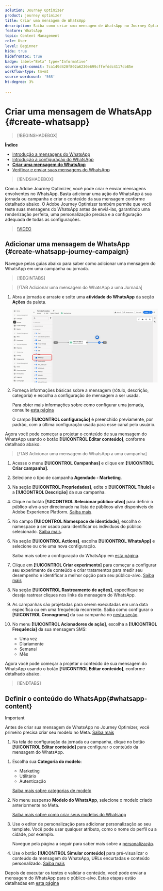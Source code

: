 ```yaml
---
solution: Journey Optimizer
product: journey optimizer
title: Criar uma mensagem de WhatsApp
description: Saiba como criar uma mensagem de WhatsApp no Journey Optimizer
feature: WhatsApp
topic: Content Management
role: User
level: Beginner
hide: true
hidefromtoc: true
badge: label="Beta" type="Informative"
source-git-commit: 7ca149d420f802a6230e699cffefddc4117cb85e
workflow-type: tm+mt
source-wordcount: '568'
ht-degree: 3%

---
```


# Criar uma mensagem de WhatsApp {#create-whatsapp}

>[!BEGINSHADEBOX]

**Índice**

* [Introdução a mensagens do WhatsApp](get-started-whatsapp.md)
* [Introdução à configuração do WhatsApp](whatsapp-configuration.md)
* **[Criar uma mensagem do WhatsApp](create-whatsapp.md)**
* [Verificar e enviar suas mensagens do WhatsApp](send-whatsapp.md)

>[!ENDSHADEBOX]

Com o Adobe Journey Optimizer, você pode criar e enviar mensagens envolventes no WhatsApp. Basta adicionar uma ação do WhatsApp à sua jornada ou campanha e criar o conteúdo da sua mensagem conforme detalhado abaixo. O Adobe Journey Optimizer também permite que você teste suas mensagens do WhatsApp antes de enviá-las, garantindo uma renderização perfeita, uma personalização precisa e a configuração adequada de todas as configurações.

>[!VIDEO](https://video.tv.adobe.com/v/3451621?learn=on)

## Adicionar uma mensagem de WhatsApp {#create-whatsapp-journey-campaign}

Navegue pelas guias abaixo para saber como adicionar uma mensagem do WhatsApp em uma campanha ou jornada.

>[!BEGINTABS]

>[!TAB Adicionar uma mensagem do WhatsApp a uma Jornada]

1. Abra a jornada e arraste e solte uma **atividade do WhatsApp** da seção **Ações** da paleta.

   ![](assets/whatsapp-create-jo.png)

1. Forneça informações básicas sobre a mensagem (rótulo, descrição, categoria) e escolha a configuração de mensagem a ser usada.

   Para obter mais informações sobre como configurar uma jornada, consulte [esta página](../building-journeys/journey-gs.md)

   O campo **[!UICONTROL configuração]** é preenchido previamente, por padrão, com a última configuração usada para esse canal pelo usuário.

Agora você pode começar a projetar o conteúdo de sua mensagem do WhatsApp usando o botão **[!UICONTROL Editar conteúdo]**, conforme detalhado abaixo.

>[!TAB Adicionar uma mensagem do WhatsApp a uma campanha]

1. Acesse o menu **[!UICONTROL Campanhas]** e clique em **[!UICONTROL Criar campanha]**.

1. Selecione o tipo de campanha **Agendado - Marketing**.

1. Na seção **[!UICONTROL Propriedades]**, edite o **[!UICONTROL Título]** e a **[!UICONTROL Descrição]** da sua campanha.

1. Clique no botão **[!UICONTROL Selecionar público-alvo]** para definir o público-alvo a ser direcionado na lista de públicos-alvo disponíveis do Adobe Experience Platform. [Saiba mais](../audience/about-audiences.md).

1. No campo **[!UICONTROL Namespace de identidade]**, escolha o namespace a ser usado para identificar os indivíduos do público selecionado. [Saiba mais](../event/about-creating.md#select-the-namespace).

1. Na seção **[!UICONTROL Actions]**, escolha **[!UICONTROL WhatsApp]** e selecione ou crie uma nova configuração.

   Saiba mais sobre a configuração do WhatsApp em [esta página](whatsapp-configuration.md).

1. Clique em **[!UICONTROL Criar experimento]** para começar a configurar seu experimento de conteúdo e criar tratamentos para medir seu desempenho e identificar a melhor opção para seu público-alvo. [Saiba mais](../content-management/content-experiment.md)

1. Na seção **[!UICONTROL Rastreamento de ações]**, especifique se deseja rastrear cliques nos links da mensagem do WhatsApp.

1. As campanhas são projetadas para serem executadas em uma data específica ou em uma frequência recorrente. Saiba como configurar o **[!UICONTROL Cronograma]** da sua campanha no [nesta seção](../campaigns/create-campaign.md#schedule).

1. No menu **[!UICONTROL Acionadores de ação]**, escolha a **[!UICONTROL Frequência]** da sua mensagem SMS:

   * Uma vez
   * Diariamente
   * Semanal
   * Mês

Agora você pode começar a projetar o conteúdo de sua mensagem do WhatsApp usando o botão **[!UICONTROL Editar conteúdo]**, conforme detalhado abaixo.

>[!ENDTABS]

## Definir o conteúdo do WhatsApp{#whatsapp-content}

>[!IMPORTANT]
>
>Antes de criar sua mensagem de WhatsApp no Journey Optimizer, você primeiro precisa criar seu modelo no Meta. [Saiba mais](https://www.facebook.com/business/help/2055875911147364?id=2129163877102343)

1. Na tela de configuração da jornada ou campanha, clique no botão **[!UICONTROL Editar conteúdo]** para configurar o conteúdo da mensagem do WhatsApp.

<!--
1. Select **[!UICONTROL Template message]**.
-->

1. Escolha sua **Categoria do modelo**:

   * Marketing
   * Utilitário
   * Autenticação

   [Saiba mais sobre categorias de modelo](https://developers.facebook.com/docs/whatsapp/updates-to-pricing/new-template-guidelines/#template-category-guidelines)

1. No menu suspenso **Modelo do WhatsApp**, selecione o modelo criado anteriormente no Meta.

   [Saiba mais sobre como criar seus modelos do Whatsapp](https://www.facebook.com/business/help/2055875911147364?id=2129163877102343)

1. Use o editor de personalização para adicionar personalização ao seu template. Você pode usar qualquer atributo, como o nome do perfil ou a cidade, por exemplo.

   Navegue pela página a seguir para saber mais sobre a [personalização](../personalization/personalize.md).

1. Use o botão **[!UICONTROL Simular conteúdo]** para pré-visualizar o conteúdo da mensagem do WhatsApp, URLs encurtadas e conteúdo personalizado. [Saiba mais](send-whatsapp.md)

Depois de executar os testes e validar o conteúdo, você pode enviar a mensagem do WhatsApp para o público-alvo. Estas etapas estão detalhadas em [esta página](send-whatsapp.md)


<!--
* **[!UICONTROL Template message]**: Predefined message imported from Meta into Journey Optimizer. These are intended for sending notifications, alerts, or updates to your customers.

* **[!UICONTROL Response message]**: Message created in Journey Optimizer and sent in reply to customer queries or interactions.

>[!BEGINTABS]

>[!TAB Template message]

1. From the journey or campaign configuration screen, click the **[!UICONTROL Edit content]** button to configure the WhatsApp message content.

1. Select **[!UICONTROL Template message]**.

1. Choose your Template category. [Learn more](https://developers.facebook.com/docs/WhatsApp/updates-to-pricing/new-template-guidelines/)

1. From the **WhatsApp template** drop-down, select your previously created template designed in Meta.

1. Use the personalization editor to define content, add personalization and dynamic content. You can use any attribute, such as the profile name or city for example. You can also define conditional rules. Browse to the following pages to learn more about [personalization](../personalization/personalize.md) and [dynamic content](../personalization/get-started-dynamic-content.md) in the personalization editor.

1. Use the **[!UICONTROL Simulate content]** button to preview your WhatsApp message content, shortened URLs, and personalized content. [Learn more](send-whatsapp.md)

Once you have performed your tests and validated the content, you can send your WhatsApp message to your audience. These steps are detailed in [this page](send-whatsapp.md)

>[!TAB Response message]

1. From the journey or campaign configuration screen, click the **[!UICONTROL Edit content]** button to configure the WhatsApp message content.

1. Select **[!UICONTROL Response message]**.

1. Enter your text in the **[!UICONTROL Body]** field.

1. Use the personalization editor to define content, add personalization and dynamic content. You can use any attribute, such as the profile name or city for example. You can also define conditional rules. Browse to the following pages to learn more about [personalization](../personalization/personalize.md) and [dynamic content](../personalization/get-started-dynamic-content.md) in the personalization editor.

1. Use the **[!UICONTROL Simulate content]** button to preview your WhatsApp message content, shortened URLs, and personalized content. [Learn more](send-whatsapp.md)

Once you have performed your tests and validated the content, you can send your WhatsApp message to your audience. These steps are detailed in [this page](send-whatsapp.md)

>[!ENDTABS]
-->
